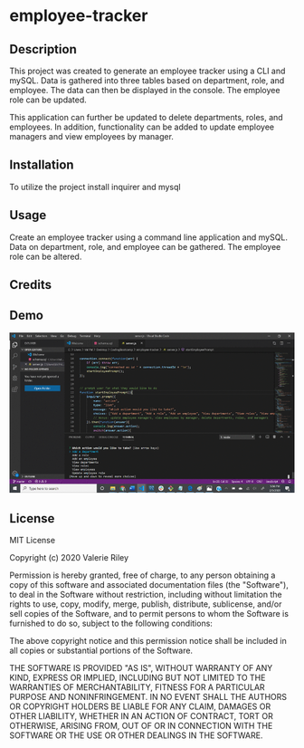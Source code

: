 # employee-tracker

## Description 

This project was created to generate an employee tracker using a CLI and mySQL. Data is gathered into three tables based on department,
role, and employee. The data can then be displayed in the console. The employee role can be updated.

This application can further be updated to delete departments, roles, and employees. In addition, functionality can be added to 
update employee managers and view employees by manager.

## Installation

To utilize the project install inquirer and mysql

## Usage 

Create an employee tracker using a command line application and mySQL. Data on department, role, and employee can be gathered.
The employee role can be altered.

## Credits

## Demo

![Employee Tracker Demo](demo/demo.gif)

## License

MIT License

Copyright (c) 2020 Valerie Riley

Permission is hereby granted, free of charge, to any person obtaining a copy
of this software and associated documentation files (the "Software"), to deal
in the Software without restriction, including without limitation the rights
to use, copy, modify, merge, publish, distribute, sublicense, and/or sell
copies of the Software, and to permit persons to whom the Software is
furnished to do so, subject to the following conditions:

The above copyright notice and this permission notice shall be included in all
copies or substantial portions of the Software.

THE SOFTWARE IS PROVIDED "AS IS", WITHOUT WARRANTY OF ANY KIND, EXPRESS OR
IMPLIED, INCLUDING BUT NOT LIMITED TO THE WARRANTIES OF MERCHANTABILITY,
FITNESS FOR A PARTICULAR PURPOSE AND NONINFRINGEMENT. IN NO EVENT SHALL THE
AUTHORS OR COPYRIGHT HOLDERS BE LIABLE FOR ANY CLAIM, DAMAGES OR OTHER
LIABILITY, WHETHER IN AN ACTION OF CONTRACT, TORT OR OTHERWISE, ARISING FROM,
OUT OF OR IN CONNECTION WITH THE SOFTWARE OR THE USE OR OTHER DEALINGS IN THE
SOFTWARE.

